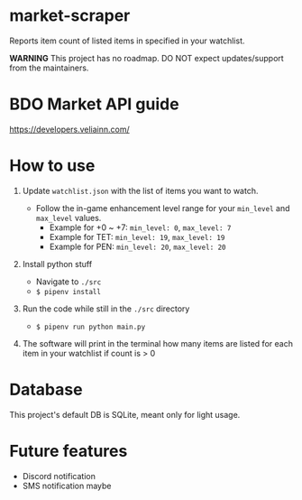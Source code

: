 # market-scraper
Reports item count of listed items in specified in your watchlist.

**WARNING**
This project has no roadmap. DO NOT expect updates/support from the maintainers.

# BDO Market API guide

https://developers.veliainn.com/

# How to use

1. Update `watchlist.json` with the list of items you want to watch.
    - Follow the in-game enhancement level range for your `min_level` and `max_level` values.
        - Example for +0 ~ +7: `min_level: 0`, `max_level: 7`
        - Example for TET: `min_level: 19`, `max_level: 19`
        - Example for PEN: `min_level: 20`, `max_level: 20`

2. Install python stuff
    - Navigate to `./src`
    - `$ pipenv install`

3. Run the code while still in the `./src` directory
    - `$ pipenv run python main.py`

4. The software will print in the terminal how many items are listed for each item in your watchlist if count is > 0


# Database

This project's default DB is SQLite, meant only for light usage.


# Future features

- Discord notification
- SMS notification maybe
